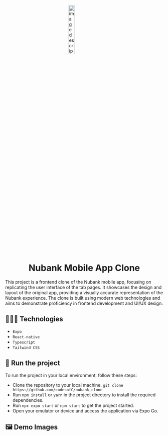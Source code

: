 <img src="" alt="image description" width="20%" style="display:block; margin: 0 auto;">

<h1 style="text-align: center;"> Nubank Mobile App Clone </h1>

This project is a frontend clone of the Nubank mobile app, focusing on replicating the user interface of the tab pages. It showcases the design and layout of the original app, providing a visually accurate representation of the Nubank experience. The clone is built using modern web technologies and aims to demonstrate proficiency in frontend development and UI/UX design.

## 👩🏾‍💻 Technologies
- `Expo`
- `React-native`
- `Typescript`
- `Tailwind CSS`

## 🚦 Run the project
To run the project in your local environment, follow these steps:
- Clone the repository to your local machine. `git clone https://github.com/codesofC/nubank_clone`
- Run `npm install` or `yarn` in the project directory to install the required dependencies.
- Run `npx expo start` or `npm start` to get the project started.
- Open your emulator or device and access the application via Expo Go.
  
## 🖼 Demo Images